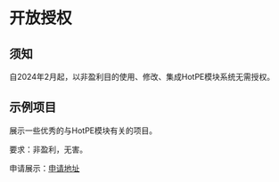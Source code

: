 # 开放授权
## 须知
自2024年2月起，以非盈利目的使用、修改、集成HotPE模块系统无需授权。

## 示例项目
展示一些优秀的与HotPE模块有关的项目。

要求：非盈利，无害。

申请展示：[申请地址](https://wj.qq.com/s2/12563116/d36f/)
